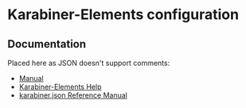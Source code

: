 # Karabiner-Elements configuration

## Documentation
Placed here as JSON doesn't support comments:

- [Manual](https://pqrs.org/osx/karabiner/document.html)
- [Karabiner-Elements Help](https://pqrs.org/osx/karabiner/help.html)
- [karabiner.json Reference Manual](https://pqrs.org/osx/karabiner/json.html)


